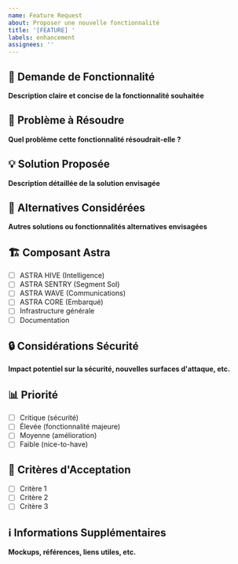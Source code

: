 ```yaml
---
name: Feature Request
about: Proposer une nouvelle fonctionnalité
title: '[FEATURE] '
labels: enhancement
assignees: ''
---
```


## 🚀 Demande de Fonctionnalité

**Description claire et concise de la fonctionnalité souhaitée**

## 🎯 Problème à Résoudre

**Quel problème cette fonctionnalité résoudrait-elle ?**

## 💡 Solution Proposée

**Description détaillée de la solution envisagée**

## 🔄 Alternatives Considérées

**Autres solutions ou fonctionnalités alternatives envisagées**

## 🏗️ Composant Astra

- [ ] ASTRA HIVE (Intelligence)
- [ ] ASTRA SENTRY (Segment Sol)
- [ ] ASTRA WAVE (Communications)
- [ ] ASTRA CORE (Embarqué)
- [ ] Infrastructure générale
- [ ] Documentation

## 🔒 Considérations Sécurité

**Impact potentiel sur la sécurité, nouvelles surfaces d'attaque, etc.**

## 📊 Priorité

- [ ] Critique (sécurité)
- [ ] Élevée (fonctionnalité majeure)
- [ ] Moyenne (amélioration)
- [ ] Faible (nice-to-have)

## 🧪 Critères d'Acceptation

- [ ] Critère 1
- [ ] Critère 2
- [ ] Critère 3

## ℹ️ Informations Supplémentaires

**Mockups, références, liens utiles, etc.**